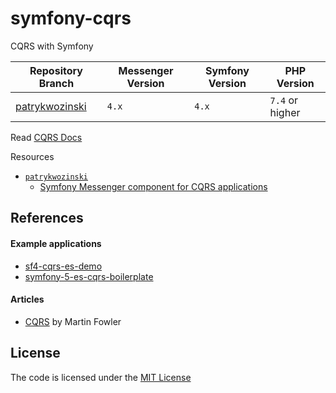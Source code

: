 # symfony-cqrs
CQRS with Symfony


| Repository Branch                | Messenger Version | Symfony Version | PHP Version     |
|----------------------------------|-------------------|-----------------|-----------------|
| [patrykwozinski][patrykwozinski] | `4.x`             | `4.x`           | `7.4` or higher |


Read [CQRS Docs](https://en.wikipedia.org/wiki/Command%E2%80%93query_separation)

Resources  
 - [`patrykwozinski`](https://github.com/habibun/cqrs/tree/messenger)
     - [Symfony Messenger component for CQRS applications](https://patrykwozinski.medium.com/symfony-messenger-component-for-cqrs-applications-4f450b2a9124) 


## References

#### Example applications
   - [sf4-cqrs-es-demo](https://github.com/anhchienhoang/sf4-cqrs-es-demo)
   - [symfony-5-es-cqrs-boilerplate](https://github.com/jorge07/symfony-5-es-cqrs-boilerplate)



#### Articles
   - [CQRS](https://martinfowler.com/bliki/CQRS.html) by Martin Fowler


## License
The code is licensed under the [MIT License][license]


[patrykwozinski]: https://github.com/habibun/symfony-cqrs/tree/patrykwozinski
[license]: https://github.com/habibun/symfony-cqrs/blob/main/LICENSE
